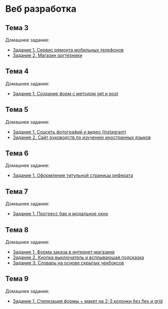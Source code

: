 # Веб разработка
## Тема 3
Домашнее задание:
* [Задание 1. Сервис ремонта мобильных телефонов](https://github.com/seri3z/web-development/tree/main/topic-3/task-1)
* [Задание 2. Магазин оргтехники](https://github.com/seri3z/web-development/tree/main/topic-3/task-2)

## Тема 4
Домашнее задание:
* [Задание 1. Создание форм с методом get и post](https://github.com/seri3z/web-development/tree/main/topic-4/task-1)

## Тема 5
Домашнее задание:
* [Задание 1. Соцсеть фотографий и видео (Instagram)](https://github.com/seri3z/web-development/tree/main/topic-5/task-1)
* [Задание 2. Сайт руководств по изучению иностранных языков](https://github.com/seri3z/web-development/tree/main/topic-5/task-2)

## Тема 6
Домашнее задание:
* [Задание 1. Оформление титульной страницы реферата](https://github.com/seri3z/web-development/tree/main/topic-6/task-1)

## Тема 7
Домашнее задание:
* [Задание 1. Прогресс бар и модальное окно](https://github.com/seri3z/web-development/tree/main/topic-7/task-1)

## Тема 8
Домашнее задание:
* [Задание 1. Форма заказа в интернет-магазине](https://github.com/seri3z/web-development/tree/main/topic-8/task-1)
* [Задание 2. Кнопка выключатель и всплывающая подсказка](https://github.com/seri3z/web-development/tree/main/topic-8/task-2)
* [Задание 3. Словарь на основе скрытых чекбоксов](https://github.com/seri3z/web-development/tree/main/topic-8/task-3)

## Тема 9
Домашнее задание:
* [Задание 1. Стилизация формы + макет на 2-3 колонки без flex и grid](https://github.com/seri3z/web-development/tree/main/topic-9/task-1)